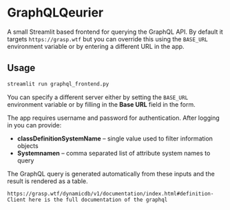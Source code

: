 # GraphQLQeurier

A small Streamlit based frontend for querying the GraphQL API. By default it
targets `https://grasp.wtf` but you can override this using the `BASE_URL`
environment variable or by entering a different URL in the app.

## Usage

```bash
streamlit run graphql_frontend.py
```

You can specify a different server either by setting the `BASE_URL`
environment variable or by filling in the **Base URL** field in the form.

The app requires username and password for authentication. After logging in you can provide:

- **classDefinitionSystemName** – single value used to filter information objects
- **Systemnamen** – comma separated list of attribute system names to query

The GraphQL query is generated automatically from these inputs and the result is
rendered as a table.
```
https://grasp.wtf/dynamicdb/v1/documentation/index.html#definition-Client here is the full documentation of the graphql
